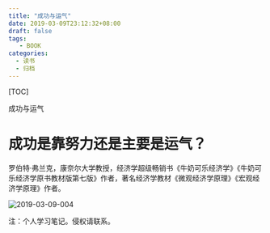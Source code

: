 ```yaml
---
title: "成功与运气"
date: 2019-03-09T23:12:32+08:00
draft: false
tags: 
   - BOOK
categories:
  - 读书
  - 归档
---
```


[TOC]

成功与运气

<!--more-->

# 成功是靠努力还是主要是运气？

罗伯特·弗兰克，康奈尔大学教授，经济学超级畅销书《牛奶可乐经济学》《牛奶可乐经济学原书教材版第七版》作者，著名经济学教材《微观经济学原理》《宏观经济学原理》作者。

![2019-03-09-004](https://gitee.com/gdhu/prvpic/raw/master/2019-03-09-004.png)

注：个人学习笔记。侵权请联系。